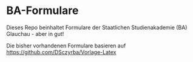 # BA-Formulare
Dieses Repo beinhaltet Formulare der Staatlichen Studienakademie (BA) Glauchau - aber in gut!

Die bisher vorhandenen Formulare basieren auf https://github.com/DSczyrba/Vorlage-Latex